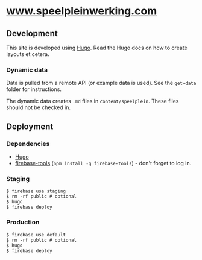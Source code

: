 # www.speelpleinwerking.com

## Development

This site is developed using [Hugo](https://gohugo.io/). Read the Hugo docs on how to create layouts et cetera.

### Dynamic data

Data is pulled from a remote API (or example data is used). See the `get-data` folder for instructions.

The dynamic data creates `.md` files in `content/speelplein`. These files should not be checked in.

## Deployment

### Dependencies

* [Hugo](https://gohugo.io/)
* [firebase-tools](https://www.npmjs.com/package/firebase-tools) (`npm install -g firebase-tools`) - don't forget to log in.

### Staging

```
$ firebase use staging
$ rm -rf public # optional
$ hugo
$ firebase deploy
```

### Production

```
$ firebase use default
$ rm -rf public # optional
$ hugo
$ firebase deploy
```

